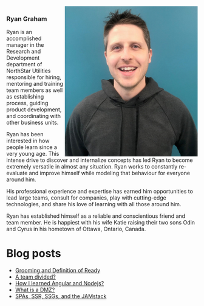 <img align="right" src="https://github.com/ryanroundhouse/ryanroundhouse/blob/master/rg%20harris.jpg" alt="Ryan Graham professional photo" width=350px/>

### Ryan Graham
Ryan is an accomplished manager in the Research and Development department of NorthStar Utilities responsible for hiring, mentoring and training team members as well as establishing process, guiding product development, and coordinating with other business units.

Ryan has been interested in how people learn since a very young age.  This intense drive to discover and internalize concepts has led Ryan to become extremely versatile in almost any situation.  Ryan works to constantly re-evaluate and improve himself while modeling that behaviour for everyone around him.

His professional experience and expertise has earned him opportunities to lead large teams, consult for companies, play with cutting-edge technologies, and share his love of learning with all those around him.

Ryan has established himself as a reliable and conscientious friend and team member.  He is happiest with his wife Katie raising their two sons Odin and Cyrus in his hometown of Ottawa, Ontario, Canada. 

# Blog posts
<!-- BLOG-POST-LIST:START -->
- [Grooming and Definition of Ready](https://blog.ryangraham.ca/posts/2021/groomind-and-definition-of-ready/)
- [A team divided?](https://blog.ryangraham.ca/posts/2021/a-team-divided/)
- [How I learned Angular and Nodejs?](https://blog.ryangraham.ca/posts/2020/how-i-learned-angular/)
- [What is a DMZ?](https://blog.ryangraham.ca/posts/2020/what-is-a-dmz/)
- [SPAs, SSR, SSGs, and the JAMstack](https://blog.ryangraham.ca/posts/2020/spas-ssr-ssgs-and-the-jamstack/)
<!-- BLOG-POST-LIST:END -->